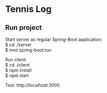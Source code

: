 # Tennis Log

## Run project

Start server as regular Spring-Boot application:</br>
$ cd ./server</br>
$ mvn spring-boot:run</br>

Run client:</br>
$ cd ./client</br>
$ npm install</br>
$ npm start</br>

Test: http://localhost:3000